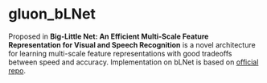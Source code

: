 # gluon_bLNet
Proposed in **Big-Little Net: An Efficient Multi-Scale Feature Representation for Visual and Speech Recognition** is a novel architecture for learning multi-scale feature representations with good tradeoffs between speed and accuracy. Implementation on bLNet is based on [official repo](https://github.com/IBM/BigLittleNet).
